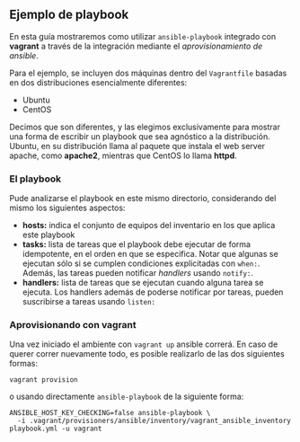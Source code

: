## Ejemplo de playbook

En esta guía mostraremos como utilizar `ansible-playbook` integrado con
**vagrant** a través de la integración mediante el _aprovisionamiento de ansible_.

Para el ejemplo, se incluyen dos máquinas dentro del `Vagrantfile` basadas en
dos distribuciones esencialmente diferentes:

* Ubuntu
* CentOS

Decimos que son diferentes, y las elegimos exclusivamente para mostrar una forma
de escribir un playbook que sea agnóstico a la distribución.
Ubuntu, en su distribución llama al paquete que instala el web server apache,
como **apache2**, mientras que CentOS lo llama **httpd**.

### El playbook

Pude analizarse el playbook en este mismo directorio, considerando del mismo los
siguientes aspectos:

* **hosts:** indica el conjunto de equipos del inventario en los que aplica este
  playbook
* **tasks:** lista de tareas que el playbook debe ejecutar de forma idempotente,
  en el orden en que se especifica. Notar que algunas se ejecutan sólo si se
  cumplen condiciones explicitadas con `when:`. Además, las tareas pueden
  notificar _handlers_ usando `notify:`.
* **handlers:** lista de tareas que se ejecutan cuando alguna tarea se ejecuta.
  Los handlers además de poderse notificar por tareas, pueden suscribirse a
  tareas usando `listen:`

### Aprovisionando con vagrant

Una vez iniciado el ambiente con `vagrant up` ansible correrá. En caso de querer
correr nuevamente todo, es posible realizarlo de las dos siguientes formas:

```
vagrant provision
```

o usando directamente  `ansible-playbook` de la siguiente forma:

```
ANSIBLE_HOST_KEY_CHECKING=false ansible-playbook \
  -i .vagrant/provisioners/ansible/inventory/vagrant_ansible_inventory playbook.yml -u vagrant
```


